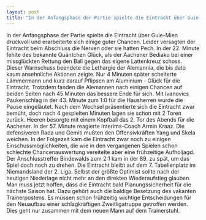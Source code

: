 ```yaml
---
layout: post
title: "In der Anfangsphase der Partie spielte die Eintracht über Guie-Mien druckvoll und erarbeiterte sich einige guter Chancen."
---
```


In der Anfangsphase der Partie spielte die Eintracht über Guie-Mien druckvoll und erarbeiterte sich einige guter Chancen. Leider versagten der Eintracht beim Abschluss die Nerven oder sie hatten Pech. In der 22. Minute fehlte des bekannte Quäntchen Glück, als der Aachener Bediako bei einer missglückten Rettung den Ball gegen das eigene Lattenkreuz schoss. Dieser Warnschuss beendete die Lethargie der Alemannia, die bis dato kaum ansehnliche Aktionen zeigte. Nur 4 Minuten später scheiterte Lämmermann und kurz darauf Pflipsen am Aluminium - Glück für die Eintracht. Trotzdem fanden die Alemannen nach einigen Chancen auf beiden Seiten nach 45 Minuten das bessere Ende für sich. Mit Ivanovics Paukenschlag in der 43. Minute zum 1:0 für die Hausherren wurde die Pause eingeläutet. Nach dem Wechsel präsentierte sich die Eintracht zwar bemüht, doch nach 4 gespielten Minuten lagen sie schon mit 2 Toren zurück. Heeren besorgte mit einem Kopfball das 2. Tor des Abends für die Aachener. In der 57. Minute reagierte Interims-Coach Armin Kraaz. Die defensiveren Rada und Gemiti mußten den Offensivkräften Yang und Skela weichen. In der Folgezeit kam die Eintracht zwar noch zu einigen Einschussmöglichkeiten, die wie in den vergangenen Spielen schon schlechte Chancenauswertung vereitelte aber eine frühzeitige Aufholjagd. Der Anschlusstreffer Bindewalds zum 2:1 kam in der 89. zu spät, um das Spiel doch noch zu drehen. Die Eintracht bleibt auf dem 7. Tabellenplatz im Niemandsland der 2. Liga. Selbst der größte Optimist sollte nach der heutigen Niederlage nicht mehr an den direkten Wiederaufstieg glauben. Man muss jetzt hoffen, dass die Eintracht bald Planungssicherheit für die nächste Saison hat. Dazu gehört auch die baldige Besetzung des vakanten Trainerpostens. Es müssen schon frühzeitig wichtige Entscheidungen für den Neuaufbau einer schlagkräftigen Zweitligatruppe getroffen werden. Dies geht nur zusammen mit dem neuen Mann auf dem Trainerstuhl.
